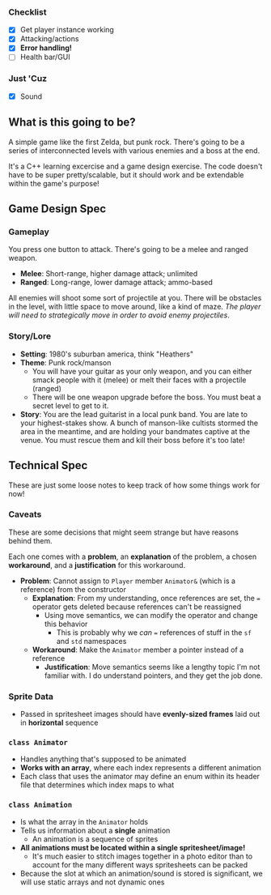 ### Checklist

- [x] Get player instance working
- [x] Attacking/actions
- [x] **Error handling!**
- [ ] Health bar/GUI

### Just 'Cuz

- [x] Sound

## What is this going to be?

A simple game like the first Zelda, but punk rock. There's going to be a series of interconnected levels with various enemies and a boss at the end.

It's a C++ learning excercise and a game design exercise. The code doesn't have to be super pretty/scalable, but it should work and be extendable within the game's purpose!

## Game Design Spec

### Gameplay

You press one button to attack. There's going to be a melee and ranged weapon.

- **Melee**: Short-range, higher damage attack; unlimited 
- **Ranged**: Long-range, lower damage attack; ammo-based 

All enemies will shoot some sort of projectile at you. There will be obstacles in the level, with little space to move around, like a kind of maze. *The player will need to strategically move in order to avoid enemy projectiles*.

### Story/Lore

- **Setting**: 1980's suburban america, think "Heathers"
- **Theme**: Punk rock/manson
    - You will have your guitar as your only weapon, and you can either smack people with it (melee) or melt their faces with a projectile (ranged)
    - There will be one weapon upgrade before the boss. You must beat a secret level to get to it.
- **Story**: You are the lead guitarist in a local punk band. You are late to your highest-stakes show. A bunch of manson-like cultists stormed the area in the meantime, and are holding your bandmates captive at the venue. You must rescue them and kill their boss before it's too late!

## Technical Spec

These are just some loose notes to keep track of how some things work for now!

### Caveats

These are some decisions that might seem strange but have reasons behind them.

Each one comes with a **problem**, an **explanation** of the problem, a chosen **workaround**, and a **justification** for this workaround.

- **Problem**: Cannot assign to `Player` member `Animator&` (which is a reference) from the constructor 
    - **Explanation**: From my understanding, once references are set, the `=` operator gets deleted because references can't be reassigned
        - Using move semantics, we can modify the operator and change this behavior
            - This is probably why we *can* `=` references of stuff in the `sf` and `std` namespaces
    - **Workaround**: Make the `Animator` member a pointer instead of a reference
        - **Justification**: Move semantics seems like a lengthy topic I'm not familiar with. I do understand pointers, and they get the job done. 

### Sprite Data

- Passed in spritesheet images should have **evenly-sized frames** laid out in **horizontal** sequence

### `class Animator`

- Handles anything that's supposed to be animated
- **Works with an array**, where each index represents a different animation
- Each class that uses the animator may define an enum within its header file that determines which index maps to what

### `class Animation`

- Is what the array in the `Animator` holds
- Tells us information about a **single** animation 
    - An animation is a sequence of sprites
- **All animations must be located within a single spritesheet/image!**
    - It's much easier to stitch images together in a photo editor than to account for the many different ways spritesheets can be packed
- Because the slot at which an animation/sound is stored is significant, we will use static arrays and not dynamic ones
